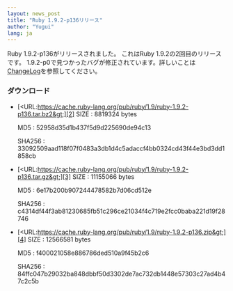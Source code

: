 ```yaml
---
layout: news_post
title: "Ruby 1.9.2-p136リリース"
author: "Yugui"
lang: ja
---
```


Ruby 1.9.2-p136がリリースされました。 これはRuby 1.9.2の2回目のリリースです。
1.9.2-p0で見つかったバグが修正されています。詳しいことは[ChangeLog][1]を参照してください。

### ダウンロード

* [&lt;URL:https://cache.ruby-lang.org/pub/ruby/1.9/ruby-1.9.2-p136.tar.bz2&gt;][2]
  SIZE
  : 8819324 bytes

  MD5
  : 52958d35d1b437f5d9d225690de94c13

  SHA256
  : 33092509aad118f07f0483a3db1d4c5adaccf4bb0324cd43f44e3bd3dd1858cb

* [&lt;URL:https://cache.ruby-lang.org/pub/ruby/1.9/ruby-1.9.2-p136.tar.gz&gt;][3]
  SIZE
  : 11155066 bytes

  MD5
  : 6e17b200b907244478582b7d06cd512e

  SHA256
  : c4314df44f3ab81230685fb51c296ce21034f4c719e2fcc0baba221d19f28746

* [&lt;URL:https://cache.ruby-lang.org/pub/ruby/1.9/ruby-1.9.2-p136.zip&gt;][4]
  SIZE
  : 12566581 bytes

  MD5
  : f400021058e886786ded510a9f45b2c6

  SHA256
  : 84ffc047b29032ba848dbbf50d3302de7ac732db1448e57303c27ad4b47c2c5b



[1]: https://svn.ruby-lang.org/repos/ruby/tags/v1_9_2_136/ChangeLog
[2]: https://cache.ruby-lang.org/pub/ruby/1.9/ruby-1.9.2-p136.tar.bz2
[3]: https://cache.ruby-lang.org/pub/ruby/1.9/ruby-1.9.2-p136.tar.gz
[4]: https://cache.ruby-lang.org/pub/ruby/1.9/ruby-1.9.2-p136.zip
